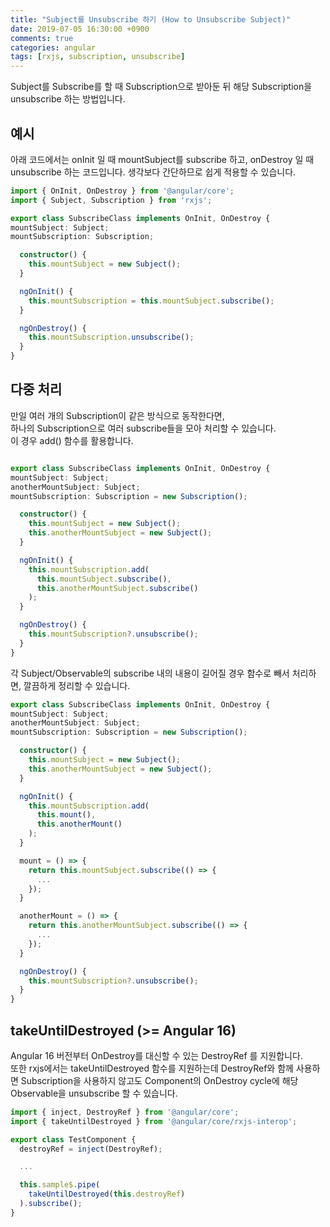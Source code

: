 ```yaml
---
title: "Subject를 Unsubscribe 하기 (How to Unsubscribe Subject)"
date: 2019-07-05 16:30:00 +0900
comments: true
categories: angular
tags: [rxjs, subscription, unsubscribe]
---
```




Subject를 Subscribe를 할 때 Subscription으로 받아둔 뒤 해당 Subscription을 unsubscribe 하는 방법입니다.



## 예시
아래 코드에서는 onInit 일 때 mountSubject를 subscribe 하고, onDestroy 일 때 unsubscribe 하는 코드입니다. 생각보다 간단하므로 쉽게 적용할 수 있습니다.


```ts
import { OnInit, OnDestroy } from '@angular/core';
import { Subject, Subscription } from 'rxjs';

export class SubscribeClass implements OnInit, OnDestroy {
mountSubject: Subject;
mountSubscription: Subscription;

  constructor() {
    this.mountSubject = new Subject();
  }

  ngOnInit() {
    this.mountSubscription = this.mountSubject.subscribe();
  }

  ngOnDestroy() {
    this.mountSubscription.unsubscribe();
  }  
}

```

## 다중 처리

만일 여러 개의 Subscription이 같은 방식으로 동작한다면, <br>
하나의 Subscription으로 여러 subscribe들을 모아 처리할 수 있습니다.<br>
이 경우 add() 함수를 활용합니다. 

```ts

export class SubscribeClass implements OnInit, OnDestroy {
mountSubject: Subject;
anotherMountSubject: Subject;
mountSubscription: Subscription = new Subscription();

  constructor() {
    this.mountSubject = new Subject();
    this.anotherMountSubject = new Subject();
  }

  ngOnInit() {
    this.mountSubscription.add(
      this.mountSubject.subscribe(),
      this.anotherMountSubject.subscribe()
    );
  }

  ngOnDestroy() {
    this.mountSubscription?.unsubscribe();
  }
}
```

각 Subject/Observable의 subscribe 내의 내용이 길어질 경우 함수로 빼서 처리하면, 깔끔하게 정리할 수 있습니다.

```ts
export class SubscribeClass implements OnInit, OnDestroy {
mountSubject: Subject;
anotherMountSubject: Subject;
mountSubscription: Subscription = new Subscription();

  constructor() {
    this.mountSubject = new Subject();
    this.anotherMountSubject = new Subject();
  }

  ngOnInit() {
    this.mountSubscription.add(
      this.mount(),
      this.anotherMount()
    );
  }

  mount = () => {
    return this.mountSubject.subscribe(() => {
      ...
    });
  }

  anotherMount = () => {
    return this.anotherMountSubject.subscribe(() => {
      ...
    });
  }

  ngOnDestroy() {
    this.mountSubscription?.unsubscribe();
  }
}
```

## takeUntilDestroyed (>= Angular 16)
Angular 16 버전부터 OnDestroy를 대신할 수 있는 DestroyRef 를 지원합니다.<br/>
또한 rxjs에서는 takeUntilDestroyed 함수를 지원하는데 DestroyRef와 함께 사용하면 Subscription을 사용하지 않고도 Component의 OnDestroy cycle에 해당 Observable을 unsubscribe 할 수 있습니다.

```ts
import { inject, DestroyRef } from '@angular/core';
import { takeUntilDestroyed } from '@angular/core/rxjs-interop';

export class TestComponent {
  destroyRef = inject(DestroyRef);

  ...

  this.sample$.pipe(
    takeUntilDestroyed(this.destroyRef)
  ).subscribe();
}
```